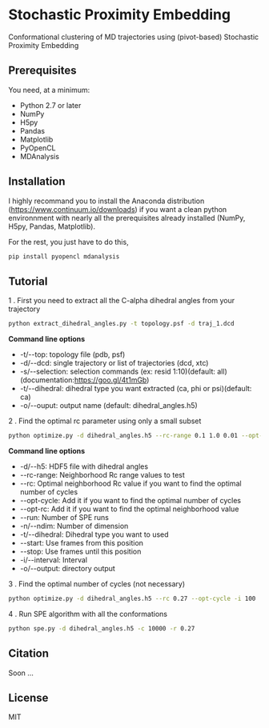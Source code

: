 # Stochastic Proximity Embedding
Conformational clustering of MD trajectories using (pivot-based) Stochastic Proximity Embedding

## Prerequisites

You need, at a minimum:

* Python 2.7 or later
* NumPy
* H5py
* Pandas
* Matplotlib
* PyOpenCL
* MDAnalysis

## Installation

I highly recommand you to install the Anaconda distribution (https://www.continuum.io/downloads) if you want a clean python environnment with nearly all the prerequisites already installed (NumPy, H5py, Pandas, Matplotlib).

For the rest, you just have to do this,
```bash
pip install pyopencl mdanalysis
```

## Tutorial

1 . First you need to extract all the C-alpha dihedral angles from your trajectory
```bash
python extract_dihedral_angles.py -t topology.psf -d traj_1.dcd
```
**Command line options**
* -t/--top: topology file (pdb, psf)
* -d/--dcd: single trajectory or list of trajectories (dcd, xtc)
* -s/--selection: selection commands (ex: resid 1:10)(default: all)(documentation:https://goo.gl/4t1mGb)
* -t/--dihedral: dihedral type you want extracted (ca, phi or psi)(default: ca)
* -o/--ouput: output name (default: dihedral_angles.h5)

2 . Find the optimal rc parameter using only a small subset
```bash
python optimize.py -d dihedral_angles.h5 --rc-range 0.1 1.0 0.01 --opt-rc -i 100
```

**Command line options**
* -d/--h5: HDF5 file with dihedral angles
* --rc-range: Neighborhood Rc range values to test
* --rc: Optimal neighborhood Rc value if you want to find the optimal number of cycles
* --opt-cycle: Add it if you want to find the optimal number of cycles
* --opt-rc: Add it if you want to find the optimal neighborhood value
* --run: Number of SPE runs
* -n/--ndim: Number of dimension
* -t/--dihedral: Dihedral type you want to used
* --start: Use frames from this position
* --stop: Use frames until this position
* -i/--interval: Interval
* -o/--output: directory output

3 . Find the optimal number of cycles (not necessary)
```bash
python optimize.py -d dihedral_angles.h5 --rc 0.27 --opt-cycle -i 100
```

4 . Run SPE algorithm with all the conformations
```bash
python spe.py -d dihedral_angles.h5 -c 10000 -r 0.27
```

## Citation
Soon ...

## License
MIT